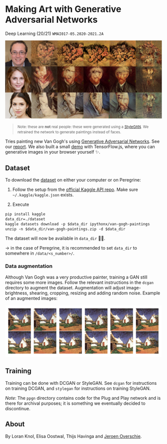 # Making Art with Generative Adversarial Networks
Deep Learning (20/21) `WMAI017-05.2020-2021.2A`

![example generated images](report/img/morphing.png)
> <small>Note: these are **not** real people: these were generated using a [StyleGAN](https://github.com/NVlabs/stylegan). We retrained the network to generate paintings instead of faces.</small>

Tries painting new Van Gogh's using [Generative Adversarial Networks](https://arxiv.org/abs/1406.2661). See our [report](<Making Art with Generative Adversarial Networks.pdf>). We also built a small [demo](https://dunnkers.com/generative-adversarial-networks) with TensorFlow.js, where you can generative images in your browser yourself ✨.

## Dataset
To download the [dataset](https://www.kaggle.com/ipythonx/van-gogh-paintings) on either your computer or on Peregrine:

1. Follow the setup from the [official Kaggle API repo](https://github.com/Kaggle/kaggle-api#api-credentials). Make sure `~/.kaggle/kaggle.json` exists.

2. Execute

```shell
pip install kaggle
data_dir=./dataset
kaggle datasets download -p $data_dir ipythonx/van-gogh-paintings
unzip -n $data_dir/van-gogh-paintings.zip -d $data_dir
```

The dataset will now be available in `data_dir` 💪🏻.

→ in the case of Peregrine, it is recommended to set `data_dir` to somewhere in `/data/<s_number>/`.

### Data augmentation
Although Van Gogh was a very productive painter, training a GAN still requires some more images. Follow the relevant instructions in the `dcgan` directory to augment the dataset. Augmentation will adjust image- brightness, shearing, cropping, resizing and adding random noise. Example of an augmented images:

![augmentations](report/img/data_aug/all.png)

## Training
Training can be done with DCGAN or StyleGAN. See `dcgan` for instructions on training DCGAN, and `stylegan` for instructions on training StyleGAN.

_Note_: The `ppgn` directory contains code for the Plug and Play network and is there for archival purposes; it is something we eventually decided to discontinue.

## About
By Loran Knol, Elisa Oostwal, Thijs Havinga and [Jeroen Overschie](https://dunnkers.com).
